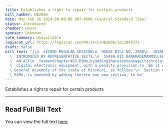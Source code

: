 ```yaml
---
title: Establishes a right to repair for certain products
bill_number: HB2800
date: Mon Feb 26 2024 00:00:00 GMT-0600 (Central Standard Time)
status: Introduced
chamber: House
sponsor: Unknown
vote_summary: Unavailable
legiscan_url: https://legiscan.com/MO/text/HB2800/id/2940772
draft: false
bill_text: "|\n  SECOND REGULAR SESSION\n  HOUSE BILL NO. 2800\n  102ND GENERAL ASSEMBLY\n\
  \  INTRODUCED BY REPRESENTATIVE SEITZ.\n  5548H.01I DANARADEMANMILLER,ChiefClerk\n\
  \  AN ACT\n  Toamendchapter407,RSMo,byaddingtheretoonenewsectionrelatingtotheuseofcertain\n\
  \  digital electronic equipment, with a penalty provision.\n  Be it enacted by the\
  \ General Assembly of the state of Missouri, as follows:\n  Section A. Chapter 407,\
  \ RSMo, is amended by adding thereto one new section, to be"
---
```

Establishes a right to repair for certain products

---

## Read Full Bill Text

You can view the full text [here](https://legiscan.com/MO/text/HB2800/id/2940772).
